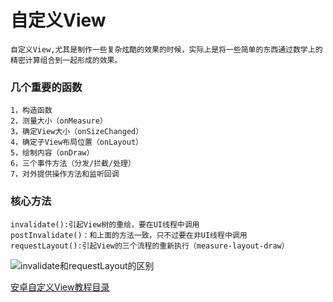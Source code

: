 # 自定义View
	自定义View,尤其是制作一些复杂炫酷的效果的时候，实际上是将一些简单的东西通过数学上的精密计算组合到一起形成的效果。

### 几个重要的函数
	1，构造函数
	2，测量大小（onMeasure）
	3，确定View大小（onSizeChanged）
	4，确定子View布局位置（onLayout）
	5，绘制内容（onDraw）
	6，三个事件方法（分发/拦截/处理）
	7，对外提供操作方法和监听回调

	
### 核心方法
	invalidate():引起View树的重绘，要在UI线程中调用
	postInvalidate()：和上面的方法一致，只不过要在非UI线程中调用
	requestLayout():引起View的三个流程的重新执行（measure-layout-draw）

![invalidate和requestLayout的区别](http://upload-images.jianshu.io/upload_images/1734948-b4493f7b0234dd69.jpg?imageMogr2/auto-orient/strip%7CimageView2/2/w/1240 "invalidate和requestLayout的区别")

[安卓自定义View教程目录](http://www.gcssloop.com/customview/CustomViewIndex)